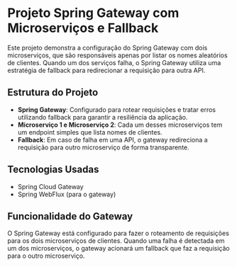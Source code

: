 # Projeto Spring Gateway com Microserviços e Fallback

Este projeto demonstra a configuração do Spring Gateway com dois microserviços, que são responsáveis apenas por listar os nomes aleatórios de clientes. Quando um dos serviços falha, o Spring Gateway utiliza uma estratégia de fallback para redirecionar a requisição para outra API.

## Estrutura do Projeto

- **Spring Gateway**: Configurado para rotear requisições e tratar erros utilizando fallback para garantir a resiliência da aplicação.
- **Microserviço 1 e Microserviço 2**: Cada um desses microserviços tem um endpoint simples que lista nomes de clientes. 
- **Fallback**: Em caso de falha em uma API, o gateway redireciona a requisição para outro microserviço de forma transparente.

## Tecnologias Usadas

- Spring Cloud Gateway
- Spring WebFlux (para o gateway)

  
## Funcionalidade do Gateway

O Spring Gateway está configurado para fazer o roteamento de requisições para os dois microserviços de clientes. Quando uma falha é detectada em um dos microserviços, o gateway acionará um fallback que faz a requisição para o outro microserviço.